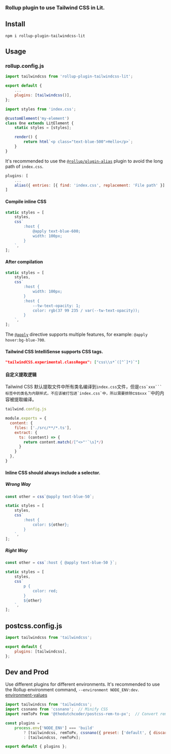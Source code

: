 ### Rollup plugin to use Tailwind CSS in Lit.

## Install

```console
npm i rollup-plugin-tailwindcss-lit
```

## Usage

### rollup.config.js

```js
import tailwindcss from 'rollup-plugin-tailwindcss-lit';

export default {
    ...
    plugins: [tailwindcss()],
};
```

```js
import styles from 'index.css';

@customElement('my-element')
class One extends LitElement {
    static styles = [styles];

    render() {
        return html`<p class="text-blue-500">Hello</p>`;
    }
}
```

It's recommended to use the [`@rollup/plugin-alias`](https://github.com/rollup/plugins/tree/master/packages/alias#readme) plugin to avoid the long path of `index.css`.

```js
plugins: [
    ...
    alias({ entries: [{ find: 'index.css', replacement: 'File path' }] }),
]
```

#### Compile inline CSS

```js
static styles = [
    styles,
    css`
        :host {
            @apply text-blue-600;
            width: 100px;
        }
    `,
];
```

#### After compilation

```js
static styles = [
    styles,
    css`
        :host {
            width: 100px;
        }
        :host {
            --tw-text-opacity: 1;
            color: rgb(37 99 235 / var(--tw-text-opacity));
        }
    `,
];
```

The [`@apply`](https://tailwindcss.com/docs/functions-and-directives#apply) directive supports multiple features, for example: `@apply hover:bg-blue-700`.

#### Tailwind CSS IntelliSense supports CSS tags.

```json
"tailwindCSS.experimental.classRegex": ["css\\s*`([^`]*)`"]
```

#### 自定义提取逻辑
Tailwind CSS 默认提取文件中所有类名编译到`index.css`文件，但是``css`xxx```标签中的类名为内联样式，不应该被打包进`index.css`中，所以需要排除``css`xxx` ``中的内容被提取编译。

```js
tailwind.config.js

module.exports = {
  content: {
    files: ['./src/**/*.ts'],
    extract: {
      ts: (content) => {
        return content.match(/[^<>"'`\s]*/)
      }
    }
  },
}
```

#### Inline CSS should always include a selector.

##### Wrong Way

```js
const other = css`@apply text-blue-50`;

static styles = [
    styles,
    css`
        :host {
            color: ${other};
        }
    `,
];
```

##### Right Way

```js
const other = css`:host { @apply text-blue-50 }`;

static styles = [
    styles,
    css`
        p {
            color: red;
        }
        ${other}
    `,
];
```


## postcss.config.js

```js
import tailwindcss from 'tailwindcss';

export default {
    plugins: [tailwindcss],
};
```

## Dev and Prod

Use different plugins for different environments. It's recommended to use the Rollup environment command, `--environment NODE_ENV:dev`.
[environment-values](https://rollupjs.org/command-line-interface/#environment-values)

```js
import tailwindcss from 'tailwindcss';
import cssnano from 'cssnano';  // Minify CSS
import remToPx from '@thedutchcoder/postcss-rem-to-px';  // Convert rem units to px

const plugins =
    process.env['NODE_ENV'] === 'build'
        ? [tailwindcss, remToPx, cssnano({ preset: ['default', { discardComments: { removeAll: true } }] })]
        : [tailwindcss, remToPx];

export default { plugins };
```
